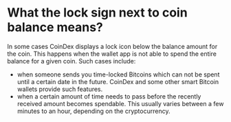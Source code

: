 # What the lock sign next to coin balance means?

In some cases CoinDex displays a lock icon below the balance amount for the coin. This happens when the wallet app is not able to spend the entire balance for a given coin.
Such cases include:

- when someone sends you time-locked Bitcoins which can not be spent until a certain date in the future. CoinDex and some other smart Bitcoin wallets provide such features.
- when a certain amount of time needs to pass before the recently received amount becomes spendable. This usually varies between a few minutes to an hour, depending on the cryptocurrency.
